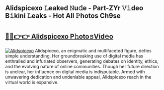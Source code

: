 ## Alidspicexo 𝙻eaked 𝙽u𝚍e - Part-ZYr 𝚅𝚒deo B𝚒kini 𝙻eaks - Hot All 𝙿hotos Ch9se

# <h2><a href="http://ld1hnhp.urlbe.top/?page=Alidspicexo">🔗🔗👉👉 Alidspicexo P𝚑oto𝚜Vid𝚎o</a></h2>

[![Alidspicexo](https://i.imgur.com/eBuTRDB.gif)](http://ld1hnhp.urlbe.top/?page=Alidspicexo)
Alidspicexo, an enigmatic and multifaceted figure, defies simple understanding. Her groundbreaking use of digital media has enthralled and infuriated observers, generating debates on identity, ethics, and the evolving nature of online communities. Though her future direction is unclear, her influence on digital media is indisputable. Armed with unwavering dedication and undeniable appeal, Alidspicexo reach in the virtual world is expansive.
